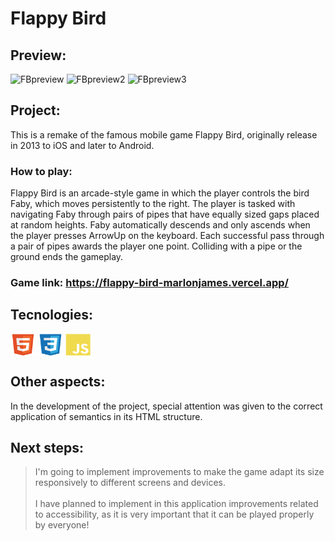 # Flappy Bird
## Preview:
![FBpreview](https://user-images.githubusercontent.com/97669160/167053821-efdbfd1d-6e7b-4630-89aa-d1ab04df71cd.PNG)
![FBpreview2](https://user-images.githubusercontent.com/97669160/167053838-f74fccd0-5550-43e7-9203-0ec0ff702b57.PNG)
![FBpreview3](https://user-images.githubusercontent.com/97669160/167053843-6d5af4c0-82b4-4492-8323-1dba4f88827b.PNG)

## Project:
This is a remake of the famous mobile game Flappy Bird, originally release in 2013 to iOS and later to Android.

### How to play:
Flappy Bird is an arcade-style game in which the player controls the bird Faby, which moves persistently to the right. The player is tasked with navigating Faby through pairs of pipes that have equally sized gaps placed at random heights. Faby automatically descends and only ascends when the player presses ArrowUp on the keyboard. Each successful pass through a pair of pipes awards the player one point. Colliding with a pipe or the ground ends the gameplay.

### Game link: https://flappy-bird-marlonjames.vercel.app/

## Tecnologies:
<div style="display: inline_block">
<img align="center" alt="HTML logo" height="35" width="40" src="https://raw.githubusercontent.com/devicons/devicon/master/icons/html5/html5-original.svg">
<img align="center" alt="CSS logo" height="35" width="40" src="https://raw.githubusercontent.com/devicons/devicon/master/icons/css3/css3-original.svg">
<img align="center" alt="Javascript logo" height="35" width="40" src="https://raw.githubusercontent.com/devicons/devicon/master/icons/javascript/javascript-plain.svg">
</div>

## Other aspects:
In the development of the project, special attention was given to the correct application of semantics in its HTML structure.

## Next steps:
> I'm going to implement improvements to make the game adapt its size responsively to different screens and devices.<br><br>
> I have planned to implement in this application improvements related to accessibility, as it is very important that it can be played properly by everyone!
